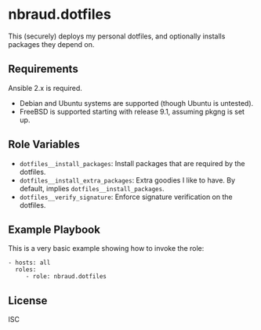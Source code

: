 nbraud.dotfiles
===============

This (securely) deploys my personal dotfiles, and optionally installs packages they depend on.


Requirements
------------

Ansible 2.x is required.

- Debian and Ubuntu systems are supported (though Ubuntu is untested).
- FreeBSD is supported starting with release 9.1, assuming pkgng is set up.


Role Variables
--------------

- `dotfiles__install_packages`: Install packages that are required by the dotfiles.
- `dotfiles__install_extra_packages`: Extra goodies I like to have.
  By default, implies `dotfiles__install_packages`.
- `dotfiles__verify_signature`: Enforce signature verification on the dotfiles.


Example Playbook
----------------

This is a very basic example showing how to invoke the role:

    - hosts: all
      roles:
         - role: nbraud.dotfiles


License
-------

ISC
